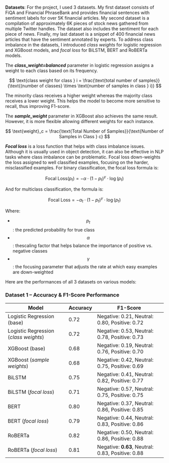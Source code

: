 **Datasets**: For the project, I used 3 datasets. My first dataset consists of FiQA and Financial PhraseBank and provides financial sentences with sentiment labels for over 5K financial articles. My second dataset is a compilation of approximately 6K pieces of stock news gathered from multiple Twitter handles. The dataset also includes the sentiment for each piece of news. Finally, my last dataset is a snippet of 400 financial news articles that have the sentiment annotated by experts.
To address class imbalance in the datasets, I introduced *class weights* for logistic regression and XGBoost models, and *focal loss* for BiLSTM, BERT and RoBERTa models.

The ***class_weight=balanced*** parameter in logistic regression assigns a weight to each class based on its frequency.


$$
\text{class weight for class } i = \frac{\text{total number of samples}}{\text{(number of classes} \times \text{number of samples in class } i)}
$$

The minority class receives a higher weight whereas the majority class receives a lower weight. This helps the model to become more sensitive to recall, thus improving F1-score.

The ***sample_weight*** parameter in XGBoost also achieves the same result. However, it is more flexible allowing different weights for each instance.

$$
\text{weight}_c = \frac{\text{Total Number of Samples}}{\text{Number of Samples in Class } c}
$$

***Focal loss*** is a loss function that helps with class imbalance issues. Although it is usually used in object detection, it can also be effective in NLP tasks where class imbalance can be problematic. Focal loss down-weights the loss assigned to well classified examples, focusing on the harder, misclassified examples. For binary classification, the focal loss formula is:

$$
\text{Focal Loss}(p_t) = -\alpha \cdot (1 - p_t)^\gamma \cdot \log(p_t)
$$

And for multiclass classification, the formula is:

$$
\text{Focal Loss} = -\alpha_t \cdot (1 - p_t)^\gamma \cdot \log(p_t)
$$

Where:
- $$p_t$$: the predicted probability for true class
- $$\alpha$$: thescaling factor that helps balance the importance of positive vs. negative classes
- $$\gamma$$: the focusing parameter that adjusts the rate at which easy examples are down-weighted

Here are the performances of all 3 datasets on various models:

### Dataset 1 – Accuracy & F1-Score Performance

| Model                               | Accuracy  | F1-Score                                         |
|--------------------------------------|----------|--------------------------------------------------|
| Logistic Regression (base)           | 0.72     | Negative: 0.21, Neutral: 0.80, Positive: 0.72 |
| Logistic Regression (*class weights*)| 0.72     | Negative: 0.53, Neutral: 0.78, Positive: 0.73 |
| XGBoost (base)                       | 0.68     | Negative: 0.19, Neutral: 0.76, Positive: 0.70 |
| XGBoost (*sample weights*)           | 0.68     | Negative: 0.42, Neutral: 0.75, Positive: 0.69 |
| BiLSTM                               | 0.75     | Negative: 0.41, Neutral: 0.82, Positive: 0.77 |
| BiLSTM (*focal loss*)                | 0.71     | Negative: 0.57, Neutral: 0.75, Positive: 0.75 |
| BERT                                 | 0.80     | Negative: 0.37, Neutral: 0.86, Positive: 0.85 |
| BERT (*focal loss*)                  | 0.79     | Negative: 0.44, Neutral: 0.83, Positive: 0.86 |
| RoBERTa                              | 0.82     | Negative: 0.50, Neutral: 0.86, Positive: 0.88 |
| RoBERTa (*focal loss*)               | 0.81     | Negative: **0.63**, Neutral: 0.83, Positive: 0.88 |

